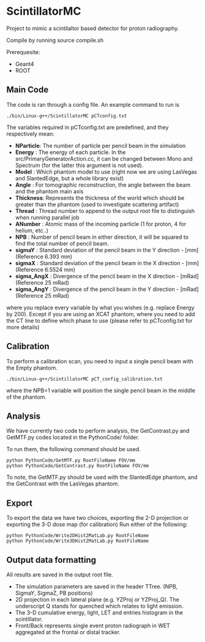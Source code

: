 # ScintillatorMC

Project to mimic a scintilaltor based detector for proton radiography.

Compile by running source compile.sh

Prerequesite:
- Geant4
- ROOT

## Main Code 
The code is ran through a config file. An example command to run is

```shell script
./bin/Linux-g++/ScintillatorMC pCTconfig.txt
```

The variables required in pCTconfig.txt are predefined, and they respectively mean:

- **NParticle**: The number of particle	per pencil beam	in the simulation
- **Energy**   : The energy of each particle. In the src/PrimaryGeneratorAction.cc, it can be changed between Mono and Spectrum	(for the latter this argument is not used).
- **Model**    : Which phantom model to	use (right now we are using LasVegas and SlantedEdge, but a whole library exist)
- **Angle**    : For tomographic reconstruction, the angle between the beam and	the phantom main axis
- **Thickness**: Represents the	thickness of the world which should be greater than the	phantom	(used to investigate scattering artifact)
- **Thread**   : Thread	number to append to the	output root file to distinguish	when running parallel job
- **ANumber**  : Atomic	mass of	the incoming particle (1 for proton, 4 for helium, etc..)
- **NPB**      : Number	of pencil beam in either direction, it will be squared to find the total number	of pencil beam.
- **sigmaY**   : Standard deviation of the pencil beam in the Y direction - [mm] (Reference 6.393 mm)
- **sigmaX**   : Standard deviation of the pencil beam in the X direction - [mm] (Reference 6.5524 mm)
- **sigma_AngX**   : Divergence of the pencil beam in the X direction - [mRad] (Reference 25 mRad)
- **sigma_AngY**   : Divergence of the pencil beam in the Y direction - [mRad] (Reference 25 mRad)


where you replace every variable by what you wishes (e.g. replace Energy by 200).
Except if you are using an XCAT phantom, where you need to add the CT line to define which phase to use (please refer to pCTconfig.txt for more details)

## Calibration

To perform a calibration scan, you need	to input a single pencil beam with the Empty phantom.

```shell script
./bin/Linux-g++/ScintillatorMC pCT_config_calibration.txt
```
where the NPB=1 variable will position the single pencil beam in the middle of the phantom.

## Analysis

We have currently two code to perform analysis, the GetContrast.py and GetMTF.py codes located in the PythonCode/ folder.

To run them, the following command should be used.
```shell script
python PythonCode/GetMTF.py RootFileName FOV/mm
python PythonCode/GetContrast.py RootFileName FOV/mm
```

To note, the GetMTF.py should be used with the SlantedEdge phantom, and the GetContrast with the LasVegas phantom.

## Export
To export the data we have two choices, exporting the 2-D projection or exporting the 3-D dose map (for calibration)
Run either of the following:
```shell script
python PythonCode/Write2DHist2MatLab.py RootFileName
python PythonCode/Write3DHist2MatLab.py RootFileName
```

## Output data formatting
All results are saved in the output root file.
- The simulation parameters are saved in the header TTree. (NPB, SigmaY, SigmaZ, PB positions)
- 2D projection in each lateral plane (e.g. YZProj or YZProj_Q). The underscript Q stands for quenched which relates to light emission.
- The 3-D cumulative energy, light, LET and entries histogram in the scintillator.
- Front/Back represents single event proton radiograph in WET aggregated at the frontal or distal tracker. 
